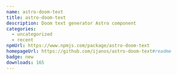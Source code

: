```yaml
---
name: astro-doom-text
title: astro-doom-text
description: Doom text generator Astro component
categories:
  - uncategorized
  - recent
npmUrl: https://www.npmjs.com/package/astro-doom-text
homepageUrl: https://github.com/ijanos/astro-doom-text#readme
badge: new
downloads: 165
---
```


